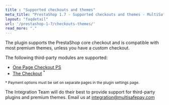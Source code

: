 ```yaml
---
title : "Supported checkouts and themes"
meta_title: "PrestaShop 1.7 - Supported checkouts and themes - MultiSafepay Docs"
layout: "faqdetail"
url: '/prestashop-1-7/checkouts-themes/'
read_more: "."
---
```


The plugin supports the PrestaShop core checkout and is compatible with most premium themes, unless you have a custom checkout.

The following third-party modules are supported:

- <a href="https://addons.prestashop.com/en/express-checkout-process/8503-one-page-checkout-ps-easy-fast-intuitive.html" target="_blank">One Page Checkout PS</a>
- <a href="https://addons.prestashop.com/en/express-checkout-process/42005-the-checkout.html" target="_blank">The Checkout</a> <sup>*</sup>

<small>* Payment options must be set on separate pages in the plugin settings page.</small>

The Integration Team will do their best to provide support for third-party plugins and premium themes. Email us at <integration@multisafepay.com>
